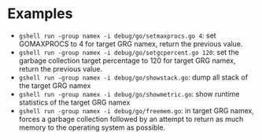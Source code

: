 # Examples

- `gshell run -group namex -i debug/go/setmaxprocs.go 4`: set GOMAXPROCS to 4 for target GRG namex, return the previous value.
- `gshell run -group namex -i debug/go/setgcpercent.go 120`: set the garbage collection target percentage to 120 for target GRG namex, return the previous value.
- `gshell run -group namex -i debug/go/showstack.go`: dump all stack of the target GRG namex
- `gshell run -group namex -i debug/go/showmetric.go`: show runtime statistics of the target GRG namex
- `gshell run -group namex -i debug/go/freemem.go`: in target GRG namex, forces a garbage collection followed by an attempt to return as much memory to the operating system as possible.
